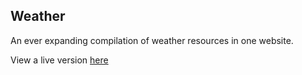 ## Weather

An ever expanding compilation of weather resources in one website.

View a live version [here](https://weather.clementallen.com)
